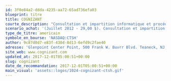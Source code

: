 ```yaml
---
id: 3f0e84a2-ddda-4235-aa72-65ad736efa03
blueprint: titre
title: COGNIZANT
courte_description: "Consultation et impartition informatique et procédés d'affaires"
scenario_achat: '(Juillet 2012 - 29,00 $). Consultation et impartition avec employés en Inde. Se concentre sur les grandes multinationales américaines et européennes. Forte croissance depuis plusieurs années. Très rentable. Bilan parfait. Barrières = coûts de commutation (switching costs), partenaire imbriqué dans les activités de ses clients. Tendance : cies veulent couper les coûts dans une économie difficile. Stock a corrigé en raison des baisses des attentes de croissance pour 2012. Mérite évaluation en ligne avec le marché, peut-être légère prime.'
type_de_titre: americain
symbole_en_bourse: 'NASDAQ:CTSH'
author: 9c87d8d7-e83f-438d-8d13-6efd9c2fae40
adresse: 'Glenpoint Center Point, 500 Frank W. Buvrr Blvd. Teaneck, NJ, 07666  United States'
site_web: www.cognizant.com
updated_at: 2017-12-01T05:00:51+00:00
slug: cognizant
date_de_recommandation: 2017-12-01T05:00:51+00:00
main_visual: 'assets::logos/1024-cognizant-ctsh.gif'
---
```

